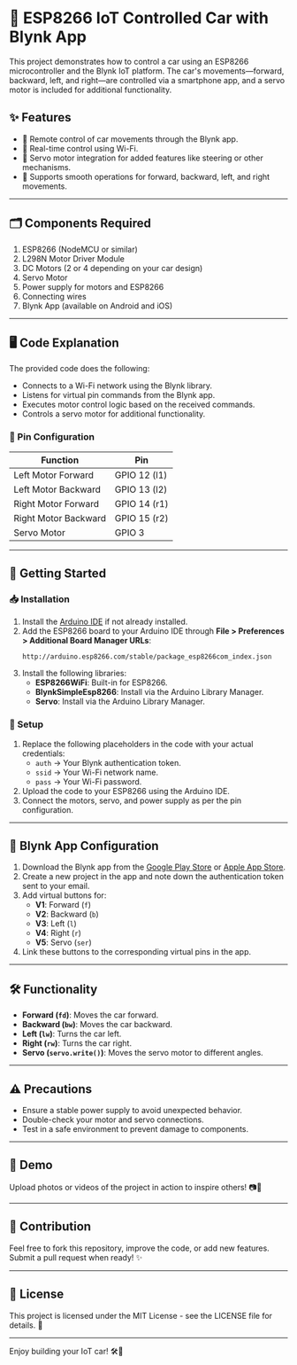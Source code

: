 


# 🚗 ESP8266 IoT Controlled Car with Blynk App

This project demonstrates how to control a car using an ESP8266 microcontroller and the Blynk IoT platform. The car's movements—forward, backward, left, and right—are controlled via a smartphone app, and a servo motor is included for additional functionality.

## ✨ Features

- 🔧 Remote control of car movements through the Blynk app.
- 📱 Real-time control using Wi-Fi.
- 🎯 Servo motor integration for added features like steering or other mechanisms.
- 🚦 Supports smooth operations for forward, backward, left, and right movements.

---

## 🗂️ Components Required

1. ESP8266 (NodeMCU or similar)
2. L298N Motor Driver Module
3. DC Motors (2 or 4 depending on your car design)
4. Servo Motor
5. Power supply for motors and ESP8266
6. Connecting wires
7. Blynk App (available on Android and iOS)

---

## 🖥️ Code Explanation

The provided code does the following:

- Connects to a Wi-Fi network using the Blynk library.
- Listens for virtual pin commands from the Blynk app.
- Executes motor control logic based on the received commands.
- Controls a servo motor for additional functionality.

### 📜 Pin Configuration
| **Function**       | **Pin**       |
|---------------------|---------------|
| Left Motor Forward  | GPIO 12 (l1) |
| Left Motor Backward | GPIO 13 (l2) |
| Right Motor Forward | GPIO 14 (r1) |
| Right Motor Backward| GPIO 15 (r2) |
| Servo Motor         | GPIO 3       |

---

## 🚀 Getting Started

### 📥 Installation

1. Install the [Arduino IDE](https://www.arduino.cc/en/software) if not already installed.
2. Add the ESP8266 board to your Arduino IDE through **File > Preferences > Additional Board Manager URLs**:
   ```
   http://arduino.esp8266.com/stable/package_esp8266com_index.json
   ```
3. Install the following libraries:
   - **ESP8266WiFi**: Built-in for ESP8266.
   - **BlynkSimpleEsp8266**: Install via the Arduino Library Manager.
   - **Servo**: Install via the Arduino Library Manager.

### 🔧 Setup

1. Replace the following placeholders in the code with your actual credentials:
   - `auth` → Your Blynk authentication token.
   - `ssid` → Your Wi-Fi network name.
   - `pass` → Your Wi-Fi password.
2. Upload the code to your ESP8266 using the Arduino IDE.
3. Connect the motors, servo, and power supply as per the pin configuration.

---

## 📱 Blynk App Configuration

1. Download the Blynk app from the [Google Play Store](https://play.google.com/store/apps/details?id=cc.blynk) or [Apple App Store](https://apps.apple.com/app/blynk-iot/id808760481).
2. Create a new project in the app and note down the authentication token sent to your email.
3. Add virtual buttons for:
   - **V1**: Forward (`f`)
   - **V2**: Backward (`b`)
   - **V3**: Left (`l`)
   - **V4**: Right (`r`)
   - **V5**: Servo (`ser`)
4. Link these buttons to the corresponding virtual pins in the app.

---

## 🛠️ Functionality

- **Forward (`fd`)**: Moves the car forward.
- **Backward (`bw`)**: Moves the car backward.
- **Left (`lw`)**: Turns the car left.
- **Right (`rw`)**: Turns the car right.
- **Servo (`servo.write()`)**: Moves the servo motor to different angles.

---

## ⚠️ Precautions

- Ensure a stable power supply to avoid unexpected behavior.
- Double-check your motor and servo connections.
- Test in a safe environment to prevent damage to components.

---

## 📸 Demo

Upload photos or videos of the project in action to inspire others! 📷🎥

---

## 🤝 Contribution

Feel free to fork this repository, improve the code, or add new features. Submit a pull request when ready! ✨

---

## 📄 License

This project is licensed under the MIT License - see the LICENSE file for details. 📜

---

Enjoy building your IoT car! 🛠️🚀
